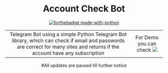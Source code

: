 <h1 align="center">
Account Check Bot
</h1>

<div align="center">

[![forthebadge made-with-python](http://ForTheBadge.com/images/badges/made-with-python.svg)](https://www.python.org/)
 
<div>

<table border="0">
  <tr>
    <td align="center">
      Telegram Bot using a simple <a target="https://python-telegram-bot.readthedocs.io/" >Python Telegram Bot</a> library, which can check if email and passwords are correct for many sites and returns if the account have any subscription
    </td>
    <td align="center">
      For Demo you can check
      <a href="https://tx.me/Acc_CheckBot">
        <img src="https://images-na.ssl-images-amazon.com/images/I/71JLC2xwlTL.png" />
      </a>
    </td>
  </tr>
</table>
#All updates are paused till further notice

